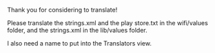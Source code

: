 Thank you for considering to translate!

Please translate the strings.xml and the play store.txt in the wifi/values folder, and the strings.xml in the lib/values folder.

I also need a name to put into the Translators view.